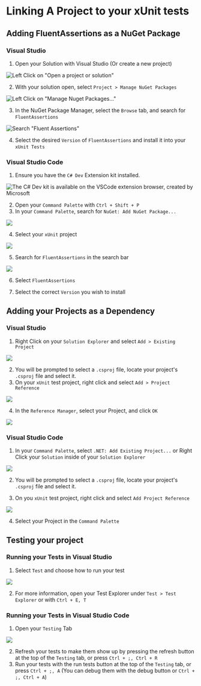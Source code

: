 # Linking A Project to your xUnit tests

## Adding FluentAssertions as a NuGet Package

### Visual Studio

1. Open your Solution with Visual Studio (Or create a new project)

![Left Click on "Open a project or solution"](./images/open-solution.png)

2. With your solution open, select `Project > Manage NuGet Packages`

![Left Click on "Manage Nuget Packages..."](./images/manage-packages.png)

3. In the NuGet Package Manager, select the `Browse` tab, and search for `FluentAssertions`

![Search "Fluent Assertions"](./images/fluent-assertions.png)

4. Select the desired `Version` of `FluentAssertions` and install it into your `xUnit Tests`

### Visual Studio Code

1. Ensure you have the `C# Dev` Extension kit installed.

![The C# Dev kit is available on the VSCode extension browser, created by Microsoft](./images/cskit.png)

2. Open your `Command Palette` with `Ctrl + Shift + P`
3. In your `Command Palette`, search for `NuGet: Add NuGet Package...`

![](./images/nuget-add-package.png)

4. Select your `xUnit` project

![](./images/select-project.png)

5. Search for `FluentAssertions` in the search bar

![](./images/search-fa.png)

6. Select `FluentAssertions`

7. Select the correct `Version` you wish to install

## Adding your Projects as a Dependency

### Visual Studio

1. Right Click on your `Solution Explorer` and select `Add > Existing Project` 

![](./images/add-project-vs.png)

2. You will be prompted to select a `.csproj` file, locate your project's `.csproj` file and select it.
3. On your `xUnit` test project, right click and select `Add > Project Reference`

![](./images/add-reference-vs.png)

4. In the `Reference Manager`, select your Project, and click `OK`

![](./images/reference-manager-vs.png)

### Visual Studio Code
1. In your `Command Palette`, select `.NET: Add Existing Project...` or Right Click your `Solution` inside of your `Solution Explorer`

![](./images/add-project-vsc.png)

2. You will be prompted to select a `.csproj` file, locate your project's `.csproj` file and select it.

3. On you `xUnit` test project, right click and select `Add Project Reference`

![](./images/add-reference-vsc.png)

4. Select your Project in the `Command Palette`

## Testing your project

### Running your Tests in Visual Studio

1. Select `Test` and choose how to run your test

![](./images/test-vs.PNG)

2. For more information, open your Test Explorer under `Test > Test Explorer` or with `Ctrl + E, T`

### Running your Tests in Visual Studio Code

1. Open your `Testing` Tab

![](./images/test-tab-vsc.png)

2. Refresh your tests to make them show up by pressing the refresh button at the top of the `Testing` tab, or press `Ctrl + ;, Ctrl + R`
3. Run your tests with the run tests button at the top of the `Testing` tab, or press `Ctrl + ;, A` (You can debug them with the debug button or `Ctrl + ;, Ctrl + A`)
